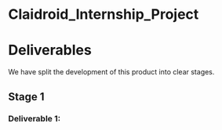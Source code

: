 # Claidroid_Internship_Project


# Deliverables

We have split the development of this product into clear stages. 

## Stage 1
### Deliverable 1: